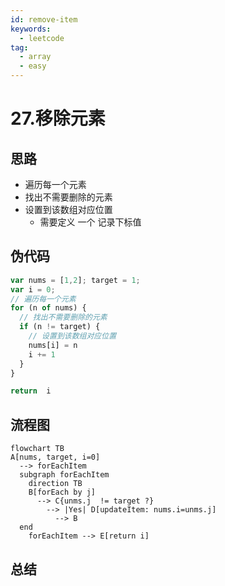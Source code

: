 ```yaml
---
id: remove-item
keywords:
  - leetcode
tag:
  - array
  - easy
---
```


# 27.移除元素

## 思路

- 遍历每一个元素
- 找出不需要删除的元素
- 设置到该数组对应位置
  - 需要定义 一个 记录下标值

## 伪代码

```js
var nums = [1,2]; target = 1; 
var i = 0;
// 遍历每一个元素
for (n of nums) {
  // 找出不需要删除的元素
  if (n != target) {
    // 设置到该数组对应位置
    nums[i] = n
    i += 1
  }
}

return  i
```

## 流程图

```mermaid
flowchart TB
A[nums, target, i=0]
  --> forEachItem
  subgraph forEachItem
    direction TB
    B[forEach by j]
      --> C{unms.j  != target ?}
        --> |Yes| D[updateItem: nums.i=unms.j]
          --> B
  end
    forEachItem --> E[return i]
```

## 总结
